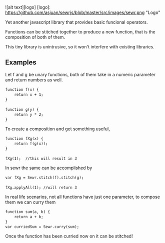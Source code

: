 ![alt text][logo]
[logo]: https://github.com/asjuan/sewrjs/blob/master/src/images/sewr.png "Logo"

Yet another javascript library that provides basic funcional operators.

Functions can be stitched together to produce a new function, that is the composition of both of them. 

This tiny library is unintrusive, so it won't interfere with existing libraries.

## Examples

Let f and g be unary functions, both of them take in a numeric parameter and return numbers as well. 
```
function f(x) {
    return x + 1;
}

function g(y) {
    return y * 2;
}
```
To create a composition and get something useful,
```
function fXg(x) {
    return f(g(x));
}

fXg(1);  //this will result in 3
```
In sewr the same can be accomplished by
```
var fXg = Sewr.stitch(f).stitch(g);

fXg.applyAll(1); //will return 3
```
In real life scenarios, not all functions have just one parameter, to compose them we can curry them
```
function sum(a, b) {
    return a + b;
}
var curriedSum = Sewr.curry(sum);
```

Once the function has been curried now on it can be stitched!
